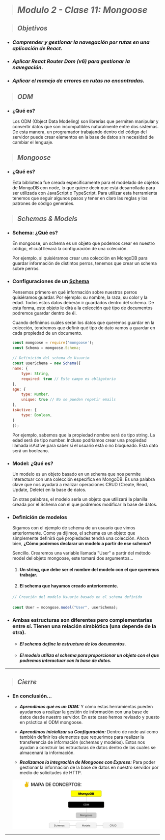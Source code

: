 > # ***Modulo 2 - Clase 11: Mongoose***

> ## ***Objetivos***

* ### *Comprender y gestionar la navegación por rutas en una aplicación de React.*

* ### *Aplicar React Router Dom (v6) para gestionar la navegación.*

* ### *Aplicar el manejo de errores en rutas no encontradas.*

> ## ***ODM***

* ### **¿Qué es?**

    Los ODM (Object Data Modeling) son librerías que permiten manipular y convertir datos que son incompatibles naturalmente entre dos sistemas. De esta manera, un programador trabajando dentro del código del servidor puede crear elementos en la base de datos sin necesidad de cambiar el lenguaje.

> ## ***Mongoose***

* ### **¿Qué es?**

    Esta biblioteca fue creada específicamente para el modelado de objetos de MongoDB con node, lo que quiere decir que está desarrollada para ser utilizada con JavaScript o TypeScript. Para utilizar esta herramienta tenemos que seguir algunos pasos y tener en claro las reglas y los patrones de código generales.

> ## ***Schemas & Models***

* ### **Schema: ¿Qué es?**

    En mongoose, un schema es un objeto que podemos crear en nuestro código, el cuál llevará la configuración de una colección.

    Por ejemplo, si quisiéramos crear una colección en MongoDB para guardar información de distintos perros, tenemos que crear un schema sobre perros.

* ### **Configuraciones de un [Schema](https://mongoosejs.com/docs/schematypes.html)**

    Pensemos primero en qué información sobre nuestros perros quisiéramos guardar. Por ejemplo: su nombre, la raza, su color y la edad. Todos estos datos deberán ir guardados dentro del schema. De esta forma, este objeto le dirá a la colección qué tipo de documentos podremos guardar dentro de él.

    Cuando definimos cuáles serán los datos que queremos guardar en la colección, tendremos que definir qué tipo de dato vamos a guardar en cada propiedad de un documento.

    ```javascript
    const mongoose = require('mongoose');
    const Schema = mongoose.Schema;

    // Definición del schema de Usuario
    const userSchema = new Schema({
    name: {
        type: String,
        required: true // Este campo es obligatorio
    },
    age: {
        type: Number,
        unique: true // No se pueden repetir emails
    },
    isActive: {
        type: Boolean,
    }
    });
    ```

    Por ejemplo, sabemos que la propiedad nombre será de tipo string. La edad será de tipo number. Incluso podríamos crear una propiedad llamada isActive para saber si el usuario está o no bloqueado. Esta dato será un booleano.

* ### **Model: ¿Qué es?**

    Un modelo es un objeto basado en un schema que nos permite interactuar con una colección específica en MongoDB. Es una palabra clave que nos ayudará a realizar operaciones CRUD (Create, Read, Update, Delete) en la base de datos.

    En otras palabras, el modelo sería un objeto que utilizará la planilla creada por el Schema con el que podremos modificar la base de datos.

* ### **Definición de modelos**

    Sigamos con el ejemplo de schema de un usuario que vimos anteriormente. Como ya dijimos, el schema es un objeto que simplemente definirá qué propiedades tendrá una colección. Ahora bien, **¿Cómo podemos declarar un modelo a partir de ese schema?**

    Sencillo. Crearemos una variable llamada "User" a partir del método model del objeto mongoose, este tomará dos argumentos... 
    
    1. #### Un string, que debe ser el nombre del modelo con el que queremos trabajar.
    
    2. #### El schema que hayamos creado anteriormente.
    
    ```javascript
    // Creación del modelo Usuario basado en el schema definido

    const User = moongose.model("User", userSchema);
    ```

* ### **Ambas estructuras son diferentes pero complementarias entre sí. Tienen una relación simbiótica (una depende de la otra).**

  * #### ***El schema define la estructura de los documentos.***

  * #### ***El modelo utiliza el schema para proporcionar un objeto con el que podremos interactuar con la base de datos.***
***
> ## ***Cierre***

* ### **En conclusión...**

  * ***Aprendimos qué es un ODM:*** Y cómo estas herramientas pueden ayudarnos a realizar la gestión de información con una base de datos desde nuestro servidor. En este caso hemos revisado y puesto en práctica el ODM mongoose.

  * ***Aprendimos inicializar su Configuración:*** Dentro de node así como también definir los elementos que requerimos para realizar la transferencia de información (schemas y modelos). Estos nos ayudan a construir las estructuras de datos dentro de las cuales se almacenará la información.

  * ***Realizamos la integración de Mongoose con Express:*** Para poder gestionar la información de la base de datos en nuestro servidor por medio de solicitudes de HTTP.

  ![Mongoose](./cierreMongoose.png)
***